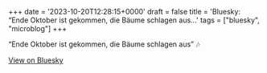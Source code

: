 +++
date = '2023-10-20T12:28:15+0000'
draft = false
title = 'Bluesky: “Ende Oktober ist gekommen, die Bäume schlagen aus...'
tags = ["bluesky", "microblog"]
+++

“Ende Oktober ist gekommen, die Bäume schlagen aus” 🎶

[View on Bluesky](https://bsky.app/profile/furukama.bsky.social/post/3kc6o2urm7l22)